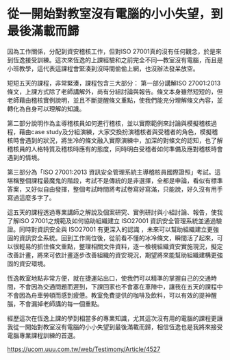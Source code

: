 # 從一開始對教室沒有電腦的小小失望，到最後滿載而歸

因為工作關係，分配到資安稽核工作，但對ISO 27001真的沒有任何觀念，於是來到恆逸接受訓練。這次來恆逸的上課經驗和之前完全不同—教室沒有電腦，而且是小班教學，這代表這課程會緊湊到沒時間偷偷上網，也沒辦法發呆放空。

短短五天的課程，非常緊湊，課程包含三大部分： 第一部分講解ISO 27001:2013條文，上課方式除了老師講解外，尚有分組討論與報告。條文本身雖然短短的，但老師藉由稽核實例說明，並且不斷提醒條文重點，使我們能充分理解條文內容，並轉化為自身可以理解的知識。

第二部分說明作為主導稽核員如何進行稽核，並以實際範例來討論與模擬稽核過程，藉由case study及分組演練，大家交換扮演稽核者與受稽者的角色，模擬稽核時會遇到的狀況，將生冷的條文融入實際演練中，加深的對條文的認知，也了解稽核員的人格特質及稽核時應有的態度，同時明白受稽者如何準備及應對稽核時會遇到的情境。

第三部分為「ISO 27001:2013 資訊安全管理系統主導稽核員國際證照」考試。這堪稱整個課程最魔鬼的階段，考試不是傳統的是非選擇，全都是申論，看似有標準答案，又好似自由發揮，整個考試時間將考試卷寫好寫滿，只能說，好久沒有用手寫過這麼多字了。

這五天的課程透過專業講師之解說及個案研究、實例研討與小組討論、報告，使我了解ISO 27001之規範及如何協助組織建立 ISO27001 資訊安全管理系統並通過驗證。同時對資訊安全與 ISO27001 有更深入的認識 ，未來可以幫助組織建立更強固的資訊安全系統。回到工作崗位後，從前看不懂的冰冷條文，瞬間活了起來，可以很輕易的抓住條文重點，整理相關文件資料，逐一檢視組織資安實施現況，擬定改善計畫，將來可依計畫逐步改善組織的資安現況，期望將來能幫助組織建構更強固的資安環境。

恆逸教室地點非常方便，就在捷運站出口，使我們可以精準的掌握自己的交通時間，不會因為交通問題而遲到，下課回家也不會塞在車陣中，讓我在五天的課程中不會因為舟車勞頓而感到疲憊。教室免費提供的咖啡及飲料，可以有效的提神醒腦，不會漏掉老師講的每一個重點。

經歷這次在恆逸上課的學到相當多的專業知識，尤其這次沒有用的電腦的課程更讓我從一開始對教室沒有電腦的小小失望到最後滿載而歸，相信恆逸也是我將來接受電腦專業課程訓練的首選。

https://ucom.uuu.com.tw/web/Testimony/Article/4527
